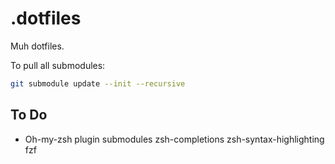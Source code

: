 # .dotfiles

Muh dotfiles.

To pull all submodules:

```bash
git submodule update --init --recursive
```

## To Do

* Oh-my-zsh plugin submodules
    zsh-completions
    zsh-syntax-highlighting
    fzf
